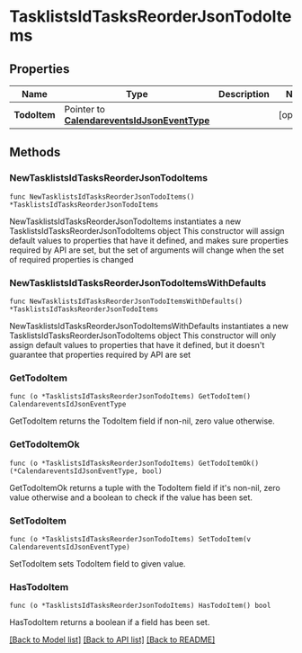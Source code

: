 # TasklistsIdTasksReorderJsonTodoItems

## Properties

Name | Type | Description | Notes
------------ | ------------- | ------------- | -------------
**TodoItem** | Pointer to [**CalendareventsIdJsonEventType**](_calendarevents__id__json_event_type.md) |  | [optional] 

## Methods

### NewTasklistsIdTasksReorderJsonTodoItems

`func NewTasklistsIdTasksReorderJsonTodoItems() *TasklistsIdTasksReorderJsonTodoItems`

NewTasklistsIdTasksReorderJsonTodoItems instantiates a new TasklistsIdTasksReorderJsonTodoItems object
This constructor will assign default values to properties that have it defined,
and makes sure properties required by API are set, but the set of arguments
will change when the set of required properties is changed

### NewTasklistsIdTasksReorderJsonTodoItemsWithDefaults

`func NewTasklistsIdTasksReorderJsonTodoItemsWithDefaults() *TasklistsIdTasksReorderJsonTodoItems`

NewTasklistsIdTasksReorderJsonTodoItemsWithDefaults instantiates a new TasklistsIdTasksReorderJsonTodoItems object
This constructor will only assign default values to properties that have it defined,
but it doesn't guarantee that properties required by API are set

### GetTodoItem

`func (o *TasklistsIdTasksReorderJsonTodoItems) GetTodoItem() CalendareventsIdJsonEventType`

GetTodoItem returns the TodoItem field if non-nil, zero value otherwise.

### GetTodoItemOk

`func (o *TasklistsIdTasksReorderJsonTodoItems) GetTodoItemOk() (*CalendareventsIdJsonEventType, bool)`

GetTodoItemOk returns a tuple with the TodoItem field if it's non-nil, zero value otherwise
and a boolean to check if the value has been set.

### SetTodoItem

`func (o *TasklistsIdTasksReorderJsonTodoItems) SetTodoItem(v CalendareventsIdJsonEventType)`

SetTodoItem sets TodoItem field to given value.

### HasTodoItem

`func (o *TasklistsIdTasksReorderJsonTodoItems) HasTodoItem() bool`

HasTodoItem returns a boolean if a field has been set.


[[Back to Model list]](../README.md#documentation-for-models) [[Back to API list]](../README.md#documentation-for-api-endpoints) [[Back to README]](../README.md)


